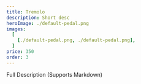 ```yaml
---
title: Tremolo
description: Short desc
heroImage: ./default-pedal.png
images:
  [
    [./default-pedal.png, ./default-pedal.png],
  ]
price: 350
order: 3
---
```


Full Description 
(Supports Markdown)
